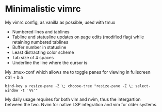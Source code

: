# Minimalistic vimrc
My vimrc config, as vanilla as possible, used with tmux

 * Numbered lines and tablines
 * Tabline and statusline updates on page edits (modified flag) while retaining numbered tablines
 * Buffer number in statusline
 * Least distracting color scheme
 * Tab size of 4 spaces
 * Underline the line where the cursor is

My .tmux-conf which allows me to toggle panes for viewing in fullscreen ctrl + b a

```
bind-key a resize-pane -Z \; choose-tree "resize-pane -Z \; select-window -t '%%'"
```
My daily usage requires for both vim and nvim, thus the intergartion between the two. Nvim for native LSP integration and vim for older systems.
